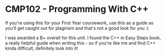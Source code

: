 # CMP102 - Programming With C++

If you're using this for your First Year coursework, use this as a guide as you'll get caught out for plagirism and that's not a good look for you :)

I was awarded a B+ overall for this unit. I found the C++ in Easy Steps book, a really helpful guide when writing this - so if you're like me and find C++ kinda difficult, definitely look into it!
